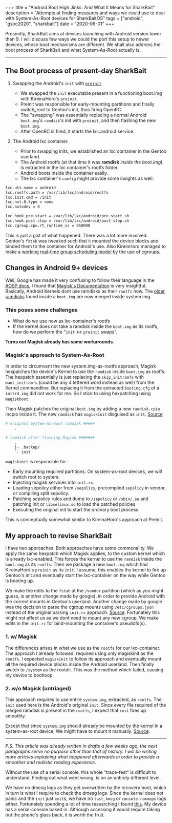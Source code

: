 +++
title = "Android Boot High Jinks: And What it Means for SharkBait"
description = "Attempts at finding measures and ways we could use to deal with System-As-Root devices for SharkBaitOS"
tags = ["android", "gsoc2020", "sharkbait"]
date = "2020-06-01"
+++

Presently, SharkBait aims at devices launching with Android version lower than 9. I will discuss few ways we could the port this setup to newer devices, whose boot mechanisms are different. We shall also address the boot process of SharkBait and what System-As-Root actually is.

---

## The Boot process of present-day SharkBait

1. Swapping the Android's `init` with [`preinit`](https://gitlab.com/sharkbaitOS/bootstrap/preinit)
   - We swapped the `init` executable present in a functioning boot.img with KireinaHoro's `preinit`.
   - Preinit was responsible for early-mounting partitions and finally switch_root to Gentoo's init, thus firing OpenRC.
   - The "swapping" was essentially replacing a normal Android `boot.img`'s `ramdisk`'s init with `preinit`, and then flashing the new `boot.img`.
   - After OpenRC is fired, it starts the lxc.android service.

2. The Android lxc container.
   - Prior to swapping inits, we established an lxc container in the Gentoo userland.
   - The Android rootfs (at that time it was __ramdisk__ *inside the boot.img*), is extracted in the lxc container's rootfs folder.
   - Android boots inside the container easily.
   - The lxc container's `config` might provide some insights as well:

```txt
lxc.uts.name = android
lxc.rootfs.path = /var/lib/lxc/android/rootfs
lxc.init.cmd = /init
lxc.net.0.type = none
lxc.autodev = 0

lxc.hook.pre-start = /var/lib/lxc/android/pre-start.sh
lxc.hook.post-stop = /var/lib/lxc/android/post-stop.sh
lxc.cgroup.cpu.rt_runtime_us = 950000
```

This is just a gist of what happened. There was a lot more involved.
Gentoo's `fstab` was tweaked such that it mounted the device blocks and binded them to the container for Android's use.
Also KireinHoro managed to make a [working real-time group scheduling model](https://wiki.gentoo.org/wiki/Android/SharkBait/Starting_Android_in_LXC) by the use of cgroups.

## Changes in Android 9+ devices

Well, Google has made it very confusing to follow their language in the [AOSP docs](https://source.android.com/devices/bootloader/system-as-root), I found that [Magisk's Documentation](https://topjohnwu.github.io/Magisk/boot.html) is very insightful.
Basically, Android Kernels dont use ramdisks as their `rootfs` now. The [older ramdisks](https://source.android.com/devices/bootloader/system-as-root#partition-layouts-nonabdevices) found inside a `boot.img` are now merged inside system.img.

### This poses some challenges

- What do we use now as lxc-container's rootfs
- If the kernel does not take a ramdisk inside the `boot.img` as its rootfs, how do we perform the "`init` <-> `preinit` swaps".

**Turns out Magisk already has some workarounds.**

### Magisk's approach to System-As-Root

In order to circumvent the new system.img-as-rootfs approach, Magisk hexpatches the device's Kernel to use the `ramdisk` inside `boot.img` as rootfs. The hexpatch essentially is just replacing the `skip_initramfs` with `want_initramfs` (could be any 4 lettered word instead as well) from the Kernel commandline. But replacing it from the extracted `bootimg.cfg` of a `initrd.img` did not work for me. So I stick to using hexpatching using `magiskboot`.

Then Magisk patches the original `boot.img` by adding a new `ramdisk.cpio` incpio inside it.
The new `ramdisk` has `magiskinit` disguised as `init`.
[Source](https://topjohnwu.github.io/Magisk/deploy.html#systemless)

```bash
# original System-As-Root ramdisk #####
	.

# ramdisk after flashing Magisk #######
	.
	|- .backup/
	`- init
```

`magiskinit` is responsible for :

- Early mounting required partitions. On system-as-root devices, we will switch root to system.
- Injecting magisk services into `init.rc`.
- Loading sepolicy either from `/sepolicy`, precompiled `sepolicy` in vendor, or compiling split sepolicy.
- Patching sepolicy rules and dump to `/sepolicy` or `/sbin/.se` and patching init or `libselinux.so` to load the patched policies
- Executing the original init to start the ordinary boot process

This is conceptually somewhat similar to KireinaHoro's approach at Preinit.

## My approach to revise SharkBait

I have two approaches. Both approaches have some commonality. We apply the same hexpatch which Magisk applies, to the custom kernel which is already lxc-enabled. This forces the kernel to use the `ramdisk` inside the `boot.img` as its `rootfs`.
Then we package a new `boot.img` which had KireinaHoro's `preinit` as its `init`. I assume, this enables the kernel to fire up Gentoo's init and eventually start the lxc-container on the way while Gentoo is booting up.

We make the edits to the `fstab` at the `/vendor` partition (which as you might guess, is another change made by google), in order to provide Android with the correct mounts in Gentoo's userland.
Another change made by google was the decision to parse the cgroup mounts using `/etc/cgroups.json` instead of the original parsing `init.rc` approach. [Source](https://source.android.com/devices/tech/perf/cgroups).
Fortunately this might not affect us as we dont need to mount any new cgroup. We make edits in the `init.rc` for bind-mounting the container's pseudofs(s).

### 1. w/ Magisk

The differences arises in what we use as the `rootfs` for our lxc-container.
The approach I already followed, required using only magiskinit as the `rootfs`.
I expected `magiskinit` to follow its approach and eventually mount all the required device blocks inside the Android userland. Then finally switch to `/system` as the rootdir.
This was the method which failed, causing my device to bootloop.

### 2. w/o Magisk (untriaged)

This approach requires to use entire `system.img`, extracted, as `rootfs`.
The `init` used here is the Android's original `init`.
Since every file required of the merged ramdisk is present in the `rootfs`, I expect that `init` fires up smoothly.

Except that since `system.img` should already be mounted by the kernel in a system-as-root device, We might have to mount it manually. [Source](https://android.googlesource.com/platform/system/core/+/master/init/README.md#early-init-boot-sequence).

---

_P.S. This article was already written in drafts a few weeks ago, the next paragraphs serve no purpose other than that of history. I will be writing more articles explaining what happened afterwards in order to provide a smoother and realistic reading experience._

Without the use of a serial console, this whole "trace-fest" is difficult to understand. Finding out what went wrong, is on an entirely different level.

We have no dmesg logs as they get overwritten by the recovery boot, which in turn is what I require to check the dmesg logs.
Since the kernel does not panic and the `init` just `exit`s, we have no `last_kmsg` or `console-ramoops` logs either.
Fortunately spending a lot of time researching I found [this](https://wiki.postmarketos.org/wiki/Xiaomi_Redmi_Note_7_(xiaomi-lavender)).
My device has a serial-console baked in. Although accessing it would require taking out the phone's glass back, it is worth the fruit.
